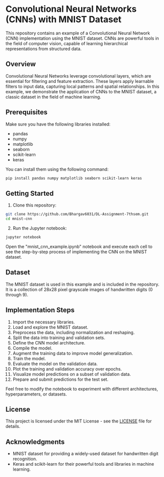 # Convolutional Neural Networks (CNNs) with MNIST Dataset

This repository contains an example of a Convolutional Neural Network (CNN) implementation using the MNIST dataset. CNNs are powerful tools in the field of computer vision, capable of learning hierarchical representations from structured data.

## Overview

Convolutional Neural Networks leverage convolutional layers, which are essential for filtering and feature extraction. These layers apply learnable filters to input data, capturing local patterns and spatial relationships. In this example, we demonstrate the application of CNNs to the MNIST dataset, a classic dataset in the field of machine learning.

## Prerequisites

Make sure you have the following libraries installed:

- pandas
- numpy
- matplotlib
- seaborn
- scikit-learn
- keras

You can install them using the following command:

```bash
pip install pandas numpy matplotlib seaborn scikit-learn keras
```

## Getting Started

1. Clone this repository:

```bash
git clone https://github.com/Bhargav6031/DL-Assignment-7thsem.git
cd mnist-cnn
```

2. Run the Jupyter notebook:

```bash
jupyter notebook
```

Open the "mnist_cnn_example.ipynb" notebook and execute each cell to see the step-by-step process of implementing the CNN on the MNIST dataset.

## Dataset

The MNIST dataset is used in this example and is included in the repository. It is a collection of 28x28 pixel grayscale images of handwritten digits (0 through 9).

## Implementation Steps

1. Import the necessary libraries.
2. Load and explore the MNIST dataset.
3. Preprocess the data, including normalization and reshaping.
4. Split the data into training and validation sets.
5. Define the CNN model architecture.
6. Compile the model.
7. Augment the training data to improve model generalization.
8. Train the model.
9. Evaluate the model on the validation data.
10. Plot the training and validation accuracy over epochs.
11. Visualize model predictions on a subset of validation data.
12. Prepare and submit predictions for the test set.

Feel free to modify the notebook to experiment with different architectures, hyperparameters, or datasets.

## License

This project is licensed under the MIT License - see the [LICENSE](LICENSE) file for details.

## Acknowledgments

- MNIST dataset for providing a widely-used dataset for handwritten digit recognition.
- Keras and scikit-learn for their powerful tools and libraries in machine learning.

